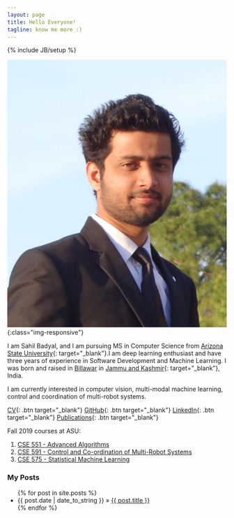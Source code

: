 ```yaml
---
layout: page
title: Hello Everyone!
tagline: know me more :)
---
```

{% include JB/setup %}

<style type="text/css">
  .btn {
    background-color: #BADA55;
    border: none;
    color: white;
    padding: 15px 32px;
    text-align: center;
    text-decoration: none;
    display: inline-block;
    font-size: 16px;
  }

  .img-responsive {
    width: 24%;
    float: left;
    padding-right: 4%;
  }
</style>

![sahilbadyal](assets/images/sahil_badyal.JPG){:class="img-responsive"}


I am Sahil Badyal, and I am pursuing MS in Computer Science from [Arizona State University](https://www.asu.edu){: target="_blank"}.I am deep learning enthusiast and have three years of experience in Software Development and Machine Learning. I was born and raised in [Billawar](https://en.wikipedia.org/wiki/Billawar) in [Jammu and Kashmir](https://en.wikipedia.org/wiki/Jammu_and_Kashmir){: target="_blank"}, India.

I am currently interested in computer vision, multi-modal machine learning, control and coordination of multi-robot systems. 

[CV](https://s3-ap-southeast-1.amazonaws.com/sahilbprojects/my-blog/Sahil_Badyal_resume.pdf){: .btn target="_blank"} [GitHub](https://github.com/sahilbadyal){: .btn target="_blank"}  [LinkedIn](https://www.linkedin.com/in/sahilbadyal){: .btn target="_blank"} [Publications](https://scholar.google.co.in/citations?hl=en&user=T65KqaMAAAAJ){: .btn target="_blank"}

Fall 2019 courses at ASU:

1. [CSE 551 - Advanced Algorithms](https://www.public.asu.edu/~ccolbou/src/cse551f19.html)
2. [CSE 591 - Control and Co-ordination of Multi-Robot Systems](https://test-stephanie-gil.pantheonsite.io/wp-content/uploads/2017/12/ASU-Robotics-Seminar-Course-short.pdf) 
3. [CSE 575 - Statistical Machine Learning](https://asuonline.asu.edu/docs/cse_575.pdf)

### My Posts ###

<ul class="posts">
  {% for post in site.posts %}
    <li><span>{{ post.date | date_to_string }}</span> &raquo; <a href="{{ BASE_PATH }}{{ post.url }}">{{ post.title }}</a></li>
  {% endfor %}
</ul>

